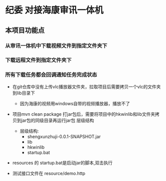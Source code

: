# 纪委 对接海康审讯一体机 
## 本项目功能点
### 从审讯一体机中下载视频文件到指定文件夹下
### 下载远程文件到指定文件夹下
### 所有下载任务都会回调通知任务完成状态

- 在git仓库中没有上传vlc播放器文件夹，拉取项目后需要拷贝一个vlc的文件夹到lib目录下
  
    - 因为海康的视频用windows自带的视频播放器，播放不了     

- 项目mvn clean package 打jar包后，需要将项目中的hkwinlib和lib文件夹拷贝到jar包的同级目录再运行jar包
 层级结构

    - 层级结构:
        -   shengxunzhuji-0.0.1-SNAPSHOT.jar
        -   lib
        -   hkwinlib
        -   startup.bat

- resources 的 startup.bat是启动jar的脚本,双击执行

- 测试接口文件在 resource/demo.http
